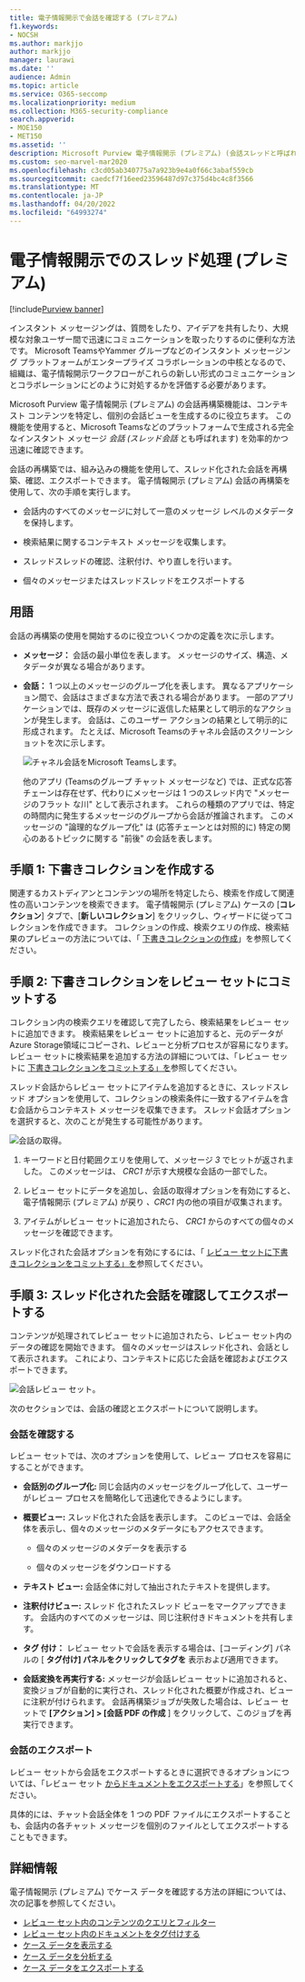 ```yaml
---
title: 電子情報開示で会話を確認する (プレミアム)
f1.keywords:
- NOCSH
ms.author: markjjo
author: markjjo
manager: laurawi
ms.date: ''
audience: Admin
ms.topic: article
ms.service: O365-seccomp
ms.localizationpriority: medium
ms.collection: M365-security-compliance
search.appverid:
- MOE150
- MET150
ms.assetid: ''
description: Microsoft Purview 電子情報開示 (プレミアム) (会話スレッドと呼ばれる) の会話再構築機能について説明します。この機能を使用して、Microsoft Teams グループとYammer グループでチャット会話を再構築、確認、エクスポートします。
ms.custom: seo-marvel-mar2020
ms.openlocfilehash: c3cd05ab340775a7a923b9e4a0f66c3abaf559cb
ms.sourcegitcommit: caedcf7f16eed23596487d97c375d4bc4c8f3566
ms.translationtype: MT
ms.contentlocale: ja-JP
ms.lasthandoff: 04/20/2022
ms.locfileid: "64993274"
---
```

# <a name="conversation-threading-in-ediscovery-premium"></a>電子情報開示でのスレッド処理 (プレミアム)

[!include[Purview banner](../includes/purview-rebrand-banner.md)]

インスタント メッセージングは、質問をしたり、アイデアを共有したり、大規模な対象ユーザー間で迅速にコミュニケーションを取ったりするのに便利な方法です。 Microsoft TeamsやYammer グループなどのインスタント メッセージング プラットフォームがエンタープライズ コラボレーションの中核となるので、組織は、電子情報開示ワークフローがこれらの新しい形式のコミュニケーションとコラボレーションにどのように対処するかを評価する必要があります。

Microsoft Purview 電子情報開示 (プレミアム) の会話再構築機能は、コンテキスト コンテンツを特定し、個別の会話ビューを生成するのに役立ちます。 この機能を使用すると、Microsoft Teamsなどのプラットフォームで生成される完全なインスタント メッセージ *会話 (スレッド会話* とも呼ばれます) を効率的かつ迅速に確認できます。

会話の再構築では、組み込みの機能を使用して、スレッド化された会話を再構築、確認、エクスポートできます。 電子情報開示 (プレミアム) 会話の再構築を使用して、次の手順を実行します。

- 会話内のすべてのメッセージに対して一意のメッセージ レベルのメタデータを保持します。

- 検索結果に関するコンテキスト メッセージを収集します。

- スレッドスレッドの確認、注釈付け、やり直しを行います。

- 個々のメッセージまたはスレッドスレッドをエクスポートする

## <a name="terminology"></a>用語

会話の再構築の使用を開始するのに役立ついくつかの定義を次に示します。

- **メッセージ：** 会話の最小単位を表します。 メッセージのサイズ、構造、メタデータが異なる場合があります。

- **会話：** 1 つ以上のメッセージのグループ化を表します。 異なるアプリケーション間で、会話はさまざまな方法で表される場合があります。 一部のアプリケーションでは、既存のメッセージに返信した結果として明示的なアクションが発生します。 会話は、このユーザー アクションの結果として明示的に形成されます。 たとえば、Microsoft Teamsのチャネル会話のスクリーンショットを次に示します。

   ![チャネル会話をMicrosoft Teamsします。](../media/threadedchat.png)

   他のアプリ (Teamsのグループ チャット メッセージなど) では、正式な応答チェーンは存在せず、代わりにメッセージは 1 つのスレッド内で "メッセージのフラット な川" として表示されます。 これらの種類のアプリでは、特定の時間内に発生するメッセージのグループから会話が推論されます。 このメッセージの "論理的なグループ化" は (応答チェーンとは対照的に) 特定の関心のあるトピックに関する "前後" の会話を表します。

## <a name="step-1-create-a-draft-collection"></a>手順 1: 下書きコレクションを作成する

関連するカストディアンとコンテンツの場所を特定したら、検索を作成して関連性の高いコンテンツを検索できます。 電子情報開示 (プレミアム) ケースの [**コレクション**] タブで、[**新しいコレクション**] をクリックし、ウィザードに従ってコレクションを作成できます。 コレクションの作成、検索クエリの作成、検索結果のプレビューの方法については、「 [下書きコレクションの作成](create-draft-collection.md)」を参照してください。

## <a name="step-2-commit-a-draft-collection-to-a-review-set"></a>手順 2: 下書きコレクションをレビュー セットにコミットする

コレクション内の検索クエリを確認して完了したら、検索結果をレビュー セットに追加できます。 検索結果をレビュー セットに追加すると、元のデータがAzure Storage領域にコピーされ、レビューと分析プロセスが容易になります。 レビュー セットに検索結果を追加する方法の詳細については、「レビュー セットに [下書きコレクションをコミットする」を](commit-draft-collection.md)参照してください。

スレッド会話からレビュー セットにアイテムを追加するときに、スレッドスレッド オプションを使用して、コレクションの検索条件に一致するアイテムを含む会話からコンテキスト メッセージを収集できます。 スレッド会話オプションを選択すると、次のことが発生する可能性があります。

  ![会話の取得。](../media/messagesandconversations.png)

1. キーワードと日付範囲クエリを使用して、メッセージ *3* でヒットが返されました。 このメッセージは、 *CRC1* が示す大規模な会話の一部でした。

2. レビュー セットにデータを追加し、会話の取得オプションを有効にすると、電子情報開示 (プレミアム) が戻り *、CRC1* 内の他の項目が収集されます。

3. アイテムがレビュー セットに追加されたら、 *CRC1* からのすべての個々のメッセージを確認できます。

スレッド化された会話オプションを有効にするには、「 [レビュー セットに下書きコレクションをコミットする」を](commit-draft-collection.md#commit-a-draft-collection-to-a-review-set)参照してください。

## <a name="step-3-review-and-export-threaded-conversations"></a>手順 3: スレッド化された会話を確認してエクスポートする

コンテンツが処理されてレビュー セットに追加されたら、レビュー セット内のデータの確認を開始できます。 個々のメッセージはスレッド化され、会話として表示されます。 これにより、コンテキストに応じた会話を確認およびエクスポートできます。

  ![会話レビュー セット。](../media/ConversationRSOptions.PNG)

次のセクションでは、会話の確認とエクスポートについて説明します。

### <a name="reviewing-conversations"></a>会話を確認する

レビュー セットでは、次のオプションを使用して、レビュー プロセスを容易にすることができます。

- **会話別のグループ化:** 同じ会話内のメッセージをグループ化して、ユーザーがレビュー プロセスを簡略化して迅速化できるようにします。

- **概要ビュー:** スレッド化された会話を表示します。 このビューでは、会話全体を表示し、個々のメッセージのメタデータにもアクセスできます。

   - 個々のメッセージのメタデータを表示する

   - 個々のメッセージをダウンロードする

- **テキスト ビュー:** 会話全体に対して抽出されたテキストを提供します。

- **注釈付けビュー:** スレッド 化されたスレッド ビューをマークアップできます。 会話内のすべてのメッセージは、同じ注釈付きドキュメントを共有します。

- **タグ 付け：** レビュー セットで会話を表示する場合は、[コーディング] パネルの [ **タグ付け] パネルをクリックしてタグを** 表示および適用できます。

- **会話変換を再実行する:** メッセージが会話レビュー セットに追加されると、変換ジョブが自動的に実行され、スレッド化された概要が作成され、ビューに注釈が付けられます。 会話再構築ジョブが失敗した場合は、レビュー セットで **[アクション] > [会話 PDF の作成** ] をクリックして、このジョブを再実行できます。

### <a name="exporting-conversations"></a>会話のエクスポート

レビュー セットから会話をエクスポートするときに選択できるオプションについては、「レビュー セット [からドキュメントをエクスポートする](export-documents-from-review-set.md#export-options)」を参照してください。

具体的には、チャット会話全体を 1 つの PDF ファイルにエクスポートすることも、会話内の各チャット メッセージを個別のファイルとしてエクスポートすることもできます。

## <a name="more-information"></a>詳細情報

電子情報開示 (プレミアム) でケース データを確認する方法の詳細については、次の記事を参照してください。

- [レビュー セット内のコンテンツのクエリとフィルター](review-set-search.md)
- [レビュー セット内のドキュメントをタグ付けする](tagging-documents.md)
- [ケース データを表示する](view-documents-in-review-set.md)
- [ケース データを分析する](analyzing-data-in-review-set.md)
- [ケース データをエクスポートする](exporting-data-ediscover20.md)
